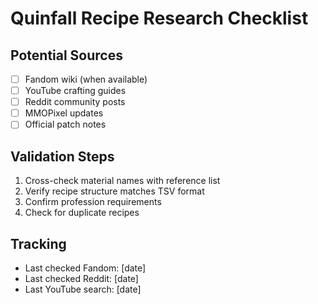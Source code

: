 # Quinfall Recipe Research Checklist

## Potential Sources
- [ ] Fandom wiki (when available)
- [ ] YouTube crafting guides
- [ ] Reddit community posts
- [ ] MMOPixel updates
- [ ] Official patch notes

## Validation Steps
1. Cross-check material names with reference list
2. Verify recipe structure matches TSV format
3. Confirm profession requirements
4. Check for duplicate recipes

## Tracking
- Last checked Fandom: [date]
- Last checked Reddit: [date]
- Last YouTube search: [date]
